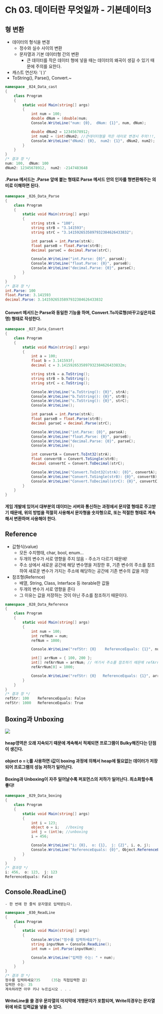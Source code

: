 # Ch 03. 데이터란 무엇일까 - 기본데이터3





## 형 변환

 - 데이터의 형식을 변경
    - 정수와 실수 사이의 변환
    - 문자열과 기본 데이터형 간의 변환
       - 큰 데이터를 작은 데이터 형에 넣을 때는 데이터의 왜곡이 생길 수 있기 때문에 주의를 요한다.
- 캐스트 연산자: '( )'
- ToString(), Parse(), Convert.~



```C#
namespace _024_Data_cast
{
    class Program
    {
        static void Main(string[] args)
        {
            int num = 100;
            double dNum = (double)num;
            Console.WriteLine("num: {0},  dNum: {1}", num, dNum);

            double dNum2 = 12345678912;
            int num2 = (int)dNum2; //큰데이터형을 작은 데이로 변경시 주의!!!, 캐스트 연산자를 쓰지 않으면 데이터 조작이 되지 않아서 오류 발생
            Console.WriteLine("dNum2: {0},  num2: {1}", dNum2, num2);
        }
    }
}
/* 결과 창 */
num: 100,  dNum: 100
dNum2: 12345678912,  num2: -2147483648
```



#### .Parse 메서드는 .Parse 앞에 붙는 형태로 Parse 메서드 안의 인자를 형변환해주는 의미로 이해하면 된다.

```C#
namespace _026_Data_Parse
{
    class Program
    {
        static void Main(string[] args)
        {
            string strA = "100";
            string strB = "3.141593";
            string strC = "3.1415926535897932384626433832";

            int parseA = int.Parse(strA);
            float parseB = float.Parse(strB);
            decimal parseC = decimal.Parse(strC);

            Console.WriteLine("int.Parse: {0}", parseA);
            Console.WriteLine("float.Parse: {0}", parseB);
            Console.WriteLine("decimal.Parse: {0}", parseC);
        }
    }
}
/* 결과 창 */
int.Parse: 100
float.Parse: 3.141593
decimal.Parse: 3.1415926535897932384626433832
```

##### 

#### Convert 메서드는 Parse와 동일한 기능을 하며, Convert.To자료형(바꾸고싶은자료명) 형태로 작성한다.

```C#
namespace _027_Data_Convert
{
    class Program
    {
        static void Main(string[] args)
        {
            int a = 100;
            float b = 3.141593f;
            decimal c = 3.1415926535897932384626433832m;

            string strA = a.ToString();
            string strB = b.ToString();
            string strC = c.ToString();

            Console.WriteLine("a.ToString(): {0}", strA);
            Console.WriteLine("b.ToString(): {0}", strB);
            Console.WriteLine("c.ToString(): {0}", strC);
            Console.WriteLine();

            int parseA = int.Parse(strA);
            float parseB = float.Parse(strB);
            decimal parseC = decimal.Parse(strC);

            Console.WriteLine("int.Parse: {0}", parseA);
            Console.WriteLine("float.Parse: {0}", parseB);
            Console.WriteLine("decimal.Parse: {0}", parseC);
            Console.WriteLine();

            int convertA = Convert.ToInt32(strA);
            float convertB = Convert.ToSingle(strB);
            decimal convertC = Convert.ToDecimal(strC);

            Console.WriteLine("Convert.ToInt32(strA): {0}", convertA);
            Console.WriteLine("Convert.ToSingle(strB): {0}", convertB);
            Console.WriteLine("Convert.ToDecimal(strC): {0}", convertC);
        }
    }
}
```

#### 게임 개발에 있어서 대부분의 데이터는 서버와 통신하는 과정에서 문자열 형태로 주고받기 때문에, 위의 방법을 적절히 사용해서 문자형을 숫자형으로, 또는 적절한 형태로 계속해서 변환하며 사용해야 한다.

## Reference

 - 값형식(value)
    - 모든 수치행태, char, bool, enum...
    - 두개의 변수가 서로 영향을 주지 않음 - 주소가 다르기 때문에!
    - 주소 상에서 새로운 공간에 해당 변수명을 저장한 후, 기존 변수의 주소를 참조하여 새로운 변수가 가지는 주소에 해당하는 공간에 기존 변수의 값을 저장
- 참조형(Refernce)
  - 배열, String, Class, Interface 등 iterable한 값들
  - 두개의 변수가 서로 영향을 준다
  - 그 이유는 값을 저장하는 것이 아닌 주소를 참조하기 때문이다.

```C#
namespace _028_Data_Reference
{
    class Program
    {
        static void Main(string[] args)
        {
            int num = 100;
            int refNum = num;
            refNum = 1000;

            Console.WriteLine("refStr: {0}    ReferenceEquals: {1}", num, Object.ReferenceEquals(num, refNum));

            int[] arrNum = { 100, 200 };
            int[] refArrNum = arrNum; // 여기서 주소를 참조하기 때문에 refArrnum의 값과 arrNum이 서로 같은 값으로 취급된다.
            refArrNum[0] = 1000;

            Console.WriteLine("refStr: {0}   ReferenceEquals: {1}", arrNum[0], Object.ReferenceEquals(refArrNum, arrNum));
        }
    }
}
/* 결과 창 */
refStr: 100    ReferenceEquals: False
refStr: 1000   ReferenceEquals: True
```



## Boxing과 Unboxing



![](사진자료/Boxing_UnBoxing.PNG)

#### heap영역은 오래 지속되기 때문에 계속해서 적체되면 프로그램이 Bulky해진다는 단점이 생긴다. 

#### object o = i;를 사용하면 i값이 boxing 과정에 의해서 heap에 필요없는 데이터가 저장되어 프로그램의 성능 저하가 일어난다.

#### Boxing과 Unboxing이 자주 일어날수록 퍼포먼스의 저하가 일어난다. 최소화할수록 좋다!

```C#
namespace _029_Data_boxing
{
    class Program
    {
        static void Main(string[] args)
        {
            int i = 123;
            object o = i;   //boxing
            int j = (int)o; //unboxing
            i = 456;

            Console.WriteLine("i: {0},  o: {1},  j: {2}", i, o, j);
            Console.WriteLine("ReferenceEquals: {0}", Object.ReferenceEquals(i, o));
        }
    }
}
/* 결과창 */
i: 456,  o: 123,  j: 123
ReferenceEquals: False
```



## Console.ReadLine()

	- 한 번에 한 줄씩 문자열로 입력받는다.

```C#
namespace _030_ReadLine
{
    class Program
    {
        static void Main(string[] args)
        {
            Console.Write("정수를 입력하세요?");
            string inputNum = Console.ReadLine();
            int num = int.Parse(inputNum);

            Console.WriteLine("입력한 수는: " + num);
        }
    }
}
/* 결과 창 */
정수를 입력하세요?35     (35는 직접입력한 값)
입력한 수는: 35
계속하려면 아무 키나 누르십시오 . . .
```

#### WriteLine을 쓸 경우 문자열의 마지막에 개행문자가 포함되며, Write의경우는 문자열 뒤에 바로 입력값을 넣을 수 있다.

